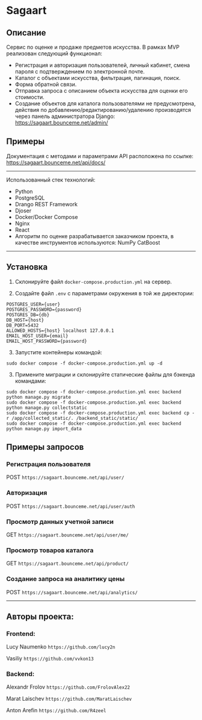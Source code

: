 # Sagaart

## Описание
Сервис по оценке и продаже предметов искусства.
В рамках MVP реализован следующий функционал:
- Регистрация и авторизация пользователей, личный кабинет, смена пароля
с подтверждением по электронной почте.
- Каталог с объектами искусства, фильтрация, пагинация, поиск.
- Форма обратной связи.
- Отправка запроса с описанием объекта искусства для оценки его стоимости.
- Создание объектов для каталога пользователями не предусмотрена, действия по
добавлению/редактированию/удалению производятся через панель администратора
Django:
https://sagaart.bounceme.net/admin/


## Примеры
Документация с методами и параметрами API расположена по ссылке:
https://sagaart.bounceme.net/api/docs/

***

Использованный стек технологий:
- Python
- PostgreSQL
- Drango REST Framework
- Djoser
- Docker/Docker Compose
- Nginx
- React
- Алгоритм по оценке разрабатывается заказчиком проекта, в качестве инструментов
используются:
NumPy
CatBoost

***

## Установка
1. Склонируйте файл `docker-compose.production.yml` на сервер.

2. Создайте файл `.env` с параметрами окружения в той же директории:
```
POSTGRES_USER={user}
POSTGRES_PASSWORD={password}
POSTGRES_DB={db}
DB_HOST={host}
DB_PORT=5432
ALLOWED_HOSTS={host} localhost 127.0.0.1
EMAIL_HOST_USER={email}
EMAIL_HOST_PASSWORD={password}
```

3. Запустите контейнеры командой:

```
sudo docker compose -f docker-compose.production.yml up -d
```

3. Примените миграции и склонируйте статические файлы для бэкенда командами:

```
sudo docker compose -f docker-compose.production.yml exec backend python manage.py migrate
sudo docker compose -f docker-compose.production.yml exec backend python manage.py collectstatic
sudo docker compose -f docker-compose.production.yml exec backend cp -r /app/collected_static/. /backend_static/static/
sudo docker compose -f docker-compose.production.yml exec backend python manage.py import_data
```

## Примеры запросов

### Регистрация пользователя
POST `https://sagaart.bounceme.net/api/user/`

### Авторизация
POST `https://sagaart.bounceme.net/api/user/auth`

### Просмотр данных учетной записи
GET `https://sagaart.bounceme.net/api/user/me/`

### Просмотр товаров каталога
GET `https://sagaart.bounceme.net/api/product/`

### Создание запроса на аналитику цены
POST `https://sagaart.bounceme.net/api/analytics/`


***

## Авторы проекта:

### Frontend:

Lucy Naumenko
`https://github.com/lucy2n`

Vasiliy
`https://github.com/vvkon13`

### Backend:

Alexandr Frolov
`https://github.com/FrolovAlex22`

Marat Laischev
`https://github.com/MaratLaischev`

Anton Arefin
`https://github.com/R4zeel`
